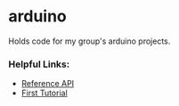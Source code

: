 # arduino
Holds code for my group's arduino projects.

### Helpful Links:
* [Reference API](http://www.arduino.cc/en/reference/homePage)
* [First Tutorial](http://www.ladyada.net/learn/arduino/lesson1.html)
